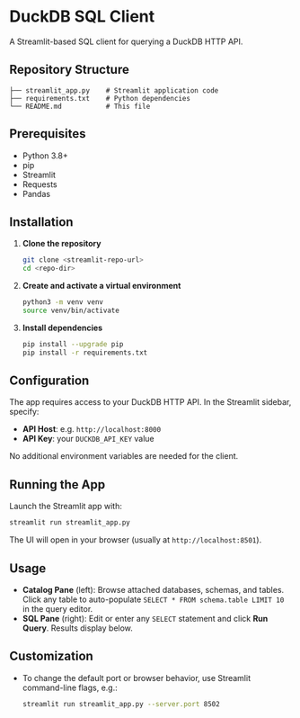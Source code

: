 # DuckDB SQL Client

A Streamlit-based SQL client for querying a DuckDB HTTP API.

## Repository Structure

```
├── streamlit_app.py    # Streamlit application code
├── requirements.txt    # Python dependencies
└── README.md           # This file
```

## Prerequisites

- Python 3.8+  
- pip  
- Streamlit  
- Requests  
- Pandas  

## Installation

1. **Clone the repository**  
   ```bash
   git clone <streamlit-repo-url>
   cd <repo-dir>
   ```

2. **Create and activate a virtual environment**  
   ```bash
   python3 -m venv venv
   source venv/bin/activate
   ```

3. **Install dependencies**  
   ```bash
   pip install --upgrade pip
   pip install -r requirements.txt
   ```

## Configuration

The app requires access to your DuckDB HTTP API. In the Streamlit sidebar, specify:

- **API Host**: e.g. `http://localhost:8000`  
- **API Key**: your `DUCKDB_API_KEY` value  

No additional environment variables are needed for the client.

## Running the App

Launch the Streamlit app with:

```bash
streamlit run streamlit_app.py
```

The UI will open in your browser (usually at `http://localhost:8501`).

## Usage

- **Catalog Pane** (left): Browse attached databases, schemas, and tables. Click any table to auto-populate `SELECT * FROM schema.table LIMIT 10` in the query editor.  
- **SQL Pane** (right): Edit or enter any `SELECT` statement and click **Run Query**. Results display below.

## Customization

- To change the default port or browser behavior, use Streamlit command-line flags, e.g.:  
  ```bash
  streamlit run streamlit_app.py --server.port 8502
  ```
